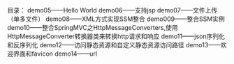 目录：
demo05——Hello World
demo06——支持jsp
demo07——文件上传（单多文件）
demo08——XML方式实现SSM整合
demo009——整合SSM实例
demo10——整合SpringMVC之HttpMessageConverters,使用HttpMessageConverter转换器类来转换http请求和响应
demo11——json序列化和反序列化
demo12——访问静态资源和自定义静态资源访问路径
demo13——欢迎界面和favicon
demo14——url


